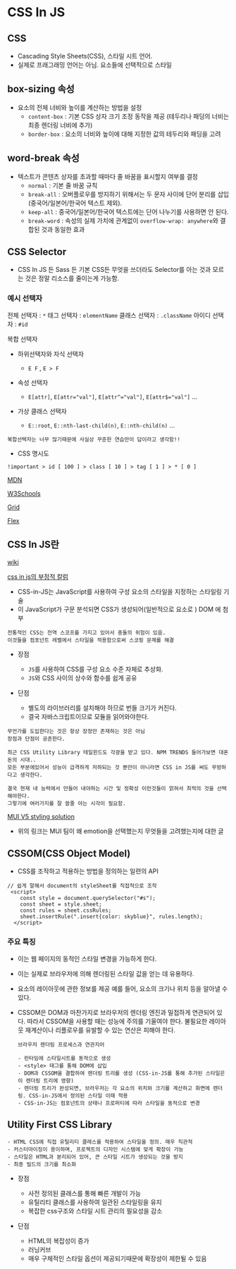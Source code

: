 # CSS In JS

## CSS

- Cascading Style Sheets(CSS), 스타일 시트 언어.
- 실제로 프래그래밍 언어는 아님. 요소들에 선택적으로 스타일

## box-sizing 속성

- 요소의 전체 너비와 높이를 계산하는 방법을 설정
  - `content-box` : 기본 CSS 상자 크기 조정 동작을 제공 (테두리나 패딩의 너비는 최종 렌더링 너비에 추가)
  - `border-box` : 요소의 너비와 높이에 대해 지정한 값의 테두리와 패딩을 고려

## word-break 속성

- 텍스트가 콘텐츠 상자를 초과할 때마다 줄 바꿈을 표시할지 여부를 결정
  - `normal` : 기본 줄 바꿈 규칙
  - `break-all` : 오버플로우를 방지하기 위해서는 두 문자 사이에 단어 분리를 삽입(중국어/일본어/한국어 텍스트 제외).
  - `keep-all` : 중국어/일본어/한국어 텍스트에는 단어 나누기를 사용하면 안 된다.
  - `break-word` : 속성의 실제 가치에 관계없이 `overflow-wrap: anywhere`와 결합된 것과 동일한 효과

## CSS Selector

- CSS In JS 든 Sass 든 기본 CSS든 무엇을 쓰더라도 Selector를 아는 것과 모르는 것은 정말 리소스를 줄이는게 가능함.

### 예시 선택자

전체 선택자 : `*`
태그 선택자 : `elementName`
클래스 선택자 : `.className`
아이디 선택자 : `#id`

복합 선택자

- 하위선택자와 자식 선택자

  - `E F` , `E > F`

- 속성 선택자

  - `E[attr]`, `E[attr="val"]`, `E[attr^="val"]`, `E[attr$="val"]` ...

- 가상 클래스 선택자

  - `E::root`, `E::nth-last-child(n)`, `E::nth-child(n)` ...

```text
복합선택자는 너무 많기때문에 사실상 꾸준한 연습만이 답이라고 생각함!!
```

- CSS 명시도

```tsx
!important > id [ 100 ] > class [ 10 ] > tag [ 1 ] > * [ 0 ]
```

[MDN](https://developer.mozilla.org/ko/docs/Web/CSS/Reference)

[W3Schools](https://www.w3schools.com/css/css_selectors.asp)

[Grid](https://studiomeal.com/archives/533)

[Flex](https://studiomeal.com/archives/197)

## CSS In JS란

[wiki](https://en.wikipedia.org/wiki/CSS-in-JS)

[css in js의 부정적 칼럼](https://junghan92.medium.com/%EB%B2%88%EC%97%AD-%EC%9A%B0%EB%A6%AC%EA%B0%80-css-in-js%EC%99%80-%ED%97%A4%EC%96%B4%EC%A7%80%EB%8A%94-%EC%9D%B4%EC%9C%A0-a2e726d6ace6)

- CSS-in-JS는 JavaScript를 사용하여 구성 요소의 스타일을 지정하는 스타일링 기술
- 이 JavaScript가 구문 분석되면 CSS가 생성되어(일반적으로 요소로 ) DOM 에 첨부

```text
전통적인 CSS는 전역 스코프를 가지고 있어서 충돌의 위험이 있음.
이것들을 컴포넌트 레벨에서 스타일을 적용함으로써 스코핑 문제를 해결
```

- 장점

  - `JS`를 사용하여 CSS를 구성 요소 수준 자체로 추상화.
  - `JS`와 CSS 사이의 상수와 함수를 쉽게 공유

- 단점
  - 별도의 라이브러리를 설치해야 하므로 번들 크기가 커진다.
  - 결국 자바스크립트이므로 모듈을 읽어와야한다.

```text
무언가를 도입한다는 것은 항상 장정만 존재하는 것은 아님
장점과 단점이 공존한다.

최근 CSS Utility Library 테일윈드도 각광을 받고 있다. NPM TRENDS 들어가보면 대혼돈의 시대..
모든 부분에있어서 성능이 급격하게 저하되는 것 뿐만이 아니라면 CSS in JS를 써도 무방하다고 생각한다.

결국 현재 내 능력에서 만들어 내야하는 시간 및 정확성 이런것들이 얽혀서 최적의 것을 선택해야한다.
그렇기에 여러가지를 잘 쓸줄 아는 시각이 필요함.
```

[MUI V5 styling solution](https://github.com/mui/material-ui/issues/22342)

- 위의 링크는 MUI 팀이 왜 emotion을 선택했는지 무엇들을 고려했는지에 대한 글

## CSSOM(CSS Object Model)

- CSS를 조작하고 적용하는 방법을 정의하는 일련의 API

```tsx
// 쉽게 말해서 document의 styleSheet를 직접적으로 조작
 <script>
    const style = document.querySelector("#s");
    const sheet = style.sheet;
    const rules = sheet.cssRules;
    sheet.insertRule(".insert{color: skyblue}", rules.length);
  </script>
```

### 주요 특징

- 이는 웹 페이지의 동적인 스타일 변경을 가능하게 한다.
- 이는 실제로 브라우저에 의해 렌더링된 스타일 값을 얻는 데 유용하다.
- 요소의 레이아웃에 관한 정보를 제공 예를 들어, 요소의 크기나 위치 등을 알아낼 수 있다.
- CSSOM은 DOM과 마찬가지로 브라우저의 렌더링 엔진과 밀접하게 연관되어 있다.
  따라서 CSSOM을 사용할 때는 성능에 주의를 기울여야 한다. 불필요한 레이아웃 재계산이나 리플로우를 유발할 수 있는 연산은 피해야 한다.

  ```text
  브라우저 렌더링 프로세스과 연관지어

  - 런타임에 스타일시트를 동적으로 생성
  - <style> 태그를 통해 DOM에 삽입
  - DOM과 CSSOM을 결합하여 렌더링 트리를 생성 (CSS-in-JS를 통해 추가된 스타일은 이 렌더링 트리에 영향)
  - 렌더링 트리가 완성되면, 브라우저는 각 요소의 위치와 크기를 계산하고 화면에 렌더링. CSS-in-JS에서 정의된 스타일 이때 적용
  - CSS-in-JS는 컴포넌트의 상태나 프로퍼티에 따라 스타일을 동적으로 변경
  ```

## Utility First CSS Library

```text
- HTML CSS에 직접 유틸리티 클래스를 적용하여 스타일을 정의. 매우 직관적
- 커스터마이징이 용이하며, 프로젝트의 디자인 시스템에 맞게 확장이 가능
- 스타일은 HTML과 분리되어 있어, 큰 스타일 시트가 생성되는 것을 방지
- 최종 빌드의 크기를 최소화
```

- 장점

  - 사전 정의된 클래스를 통해 빠른 개발이 가능
  - 유틸리티 클래스를 사용하여 일관된 스타일링을 유지
  - 복잡한 css구조와 스타일 시트 관리의 필요성을 감소

- 단점
  - HTML의 복잡성이 증가
  - 러닝커브
  - 매우 구체적인 스타일 옵션이 제공되기때문에 확장성이 제한될 수 있음
